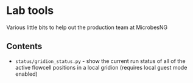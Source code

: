 # Lab tools

Various little bits to help out the production team at MicrobesNG

## Contents

 - `status/gridion_status.py` - show the current run status of all of the active flowcell positions in a local gridion (requires local guest mode enabled)
